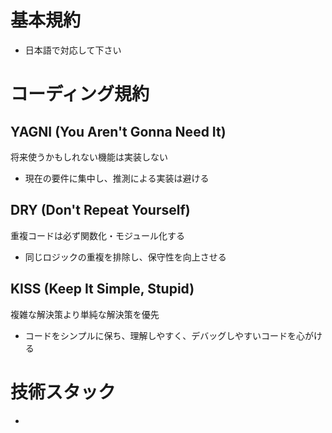 # 基本規約
- 日本語で対応して下さい

# コーディング規約

## YAGNI (You Aren't Gonna Need It)
将来使うかもしれない機能は実装しない
- 現在の要件に集中し、推測による実装は避ける

## DRY (Don't Repeat Yourself)
重複コードは必ず関数化・モジュール化する
- 同じロジックの重複を排除し、保守性を向上させる

## KISS (Keep It Simple, Stupid)
複雑な解決策より単純な解決策を優先
- コードをシンプルに保ち、理解しやすく、デバッグしやすいコードを心がける

# 技術スタック
- 